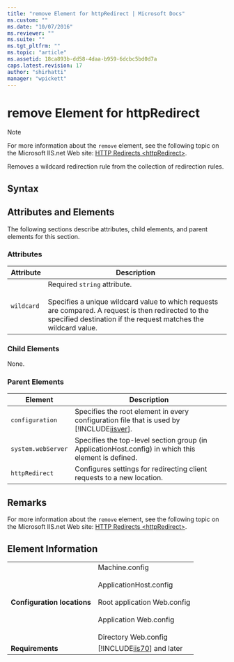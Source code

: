 ```yaml
---
title: "remove Element for httpRedirect | Microsoft Docs"
ms.custom: ""
ms.date: "10/07/2016"
ms.reviewer: ""
ms.suite: ""
ms.tgt_pltfrm: ""
ms.topic: "article"
ms.assetid: 18ca893b-dd58-4daa-b959-6dcbc5bd0d7a
caps.latest.revision: 17
author: "shirhatti"
manager: "wpickett"
---
```

# remove Element for httpRedirect
> [!NOTE]
>  For more information about the `remove` element, see the following topic on the Microsoft IIS.net Web site: [HTTP Redirects \<httpRedirect>](http://www.iis.net/ConfigReference/system.webServer/httpRedirect).  
  
 Removes a wildcard redirection rule from the collection of redirection rules.  
  
## Syntax  
  
## Attributes and Elements  
 The following sections describe attributes, child elements, and parent elements for this section.  
  
### Attributes  
  
|Attribute|Description|  
|---------------|-----------------|  
|`wildcard`|Required `string` attribute.<br /><br /> Specifies a unique wildcard value to which requests are compared. A request is then redirected to the specified destination if the request matches the wildcard value.|  
  
### Child Elements  
 None.  
  
### Parent Elements  
  
|Element|Description|  
|-------------|-----------------|  
|`configuration`|Specifies the root element in every configuration file that is used by [!INCLUDE[iisver](../../reference/admin/includes/iisver-md.md)].|  
|`system.webServer`|Specifies the top-level section group (in ApplicationHost.config) in which this element is defined.|  
|`httpRedirect`|Configures settings for redirecting client requests to a new location.|  
  
## Remarks  
 For more information about the `remove` element, see the following topic on the Microsoft IIS.net Web site: [HTTP Redirects \<httpRedirect>](http://www.iis.net/ConfigReference/system.webServer/httpRedirect).  
  
## Element Information  
  
|||  
|-|-|  
|**Configuration locations**|Machine.config<br /><br /> ApplicationHost.config<br /><br /> Root application Web.config<br /><br /> Application Web.config<br /><br /> Directory Web.config|  
|**Requirements**|[!INCLUDE[iis70](../../reference/admin/includes/iis70-md.md)] and later|